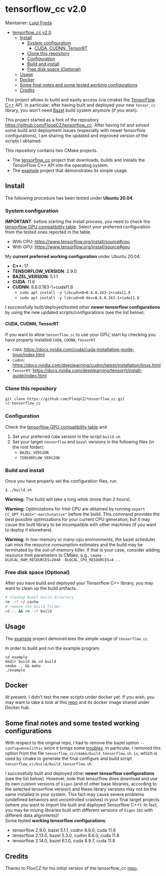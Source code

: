 # tensorflow_cc v2.0

Maintainer: [Luigi Freda](https://www.luigifreda.com)

<!-- TOC -->

- [tensorflow\_cc v2.0](#tensorflow_cc-v20)
  - [Install](#install)
    - [System configuration](#system-configuration)
      - [CUDA, CUDNN, TensorRT](#cuda-cudnn-tensorrt)
    - [Clone this repository](#clone-this-repository)
    - [Configuration](#configuration)
    - [Build and install](#build-and-install)
    - [Free disk space (Optional)](#free-disk-space-optional)
  - [Usage](#usage)
  - [Docker](#docker)
  - [Some final notes and some tested working configurations](#some-final-notes-and-some-tested-working-configurations)
  - [Credits](#credits)

<!-- /TOC -->

This project allows to build and easily access (via cmake) the [TensorFlow C++](https://www.tensorflow.org/api_docs/cc/) API. In particular, after having built and deployed your new `tensor_cc` library, you won't need [Bazel](https://bazel.build/) build system anymore (if you wish).

This project started as a fork of the repository https://github.com/FloopCZ/tensorflow_cc. After having hit and solved some build and deployment issues (especially with newer tensorflow configurations), I am sharing the updated and improved version of the scripts I obtained.  

This repository contains two CMake projects. 
- The [tensorflow_cc](./tensorflow_cc/README.md) project that downloads, builds and installs the TensorFlow C++ API into the operating system. 
- The [example](./example/README.md) project that demonstrates its simple usage.

## Install 

The following procedure has been tested under **Ubuntu 20.04**. 

### System configuration 

**IMPORTANT**: before starting the install process, you need to check the [tensorflow GPU compatibility table](https://www.tensorflow.org/install/source#gpu). Select your preferred configuration from the tested ones reported in the table.
- With CPU: https://www.tensorflow.org/install/source#cpu
- With GPU: https://www.tensorflow.org/install/source#gpu

My **current preferred working configuration** under Ubuntu 20.04:
- **C++**: 17
- **TENSORFLOW_VERSION**: 2.9.0 
- **BAZEL_VERSION**: 5.1.1
- **CUDA**: 11.6 
- **CUDNN**: 8.6.0.163-1+cuda11.8   
     - `sudo apt install -y libcudnn8=8.6.0.163-1+cuda11.8`
    - `sudo apt install -y libcudnn8-dev=8.6.0.163-1+cuda11.8`
  
I successfully built/deployed/tested other **newer tensorflow configurations** by using the new updated scripts/configurations (see the list below).

#### CUDA, CUDNN, TensorRT 

If you want to allow `tensorflow_cc` to use your GPU, start by checking you have properly installed `CUDA`, `CUDNN`, `TensorRT` 

* `CUDA`: https://docs.nvidia.com/cuda/cuda-installation-guide-linux/index.html
* `cudnn`: https://docs.nvidia.com/deeplearning/cudnn/latest/installation/linux.html    
* `TensorRT`: https://docs.nvidia.com/deeplearning/tensorrt/install-guide/index.html  
  

### Clone this repository

```bash
git clone https://github.com/FloopCZ/tensorflow_cc.git
cd tensorflow_cc
```

### Configuration

Check the [tensorflow GPU compatibility table](https://www.tensorflow.org/install/source#gpu) and
1. Set your preferred `CUDA` version in the script `build.sh`
2. Set your target `tensorflow` and `bazel` versions in the following files (in the root folder):
   * `BAZEL_VERSION ` 
   * `TENSORFLOW_VERSION` 


### Build and install 

Once you have properly set the configuration files, run
```
$ ./build.sh 
```

**Warning:** The build will take a long while (more than 2 hours). 

**Warning:** Optimizations for Intel CPU are obtained by running `export CC_OPT_FLAGS="-march=native"`
before the build. This command provides the best possible optimizations for your current CPU generation, but
it may cause the built library to be incompatible with other machines (if you want to deploy it elsewhere).

**Warning:** In low-memory or many-cpu environments, the bazel scheduler can miss the resource consumption
estimates and the build may be terminated by the out-of-memory killer.
If that is your case, consider adding resource limit parameters to CMake, e.g.,
`cmake -DLOCAL_RAM_RESOURCES=2048 -DLOCAL_CPU_RESOURCES=4 ..`

### Free disk space (Optional) 

After you have build and deployed your Tensorflow C++ library, you may want to clean up the build artifacts. 
```bash
# cleanup bazel build directory
rm -rf ~/.cache
# remove the build folder
cd .. && rm -rf build
```

## Usage

The [example](./example/README.md) project demonstrates the simple usage of `tensorflow_cc`.

In order to build and run the example program:
```
cd example
mkdir build && cd build
cmake .. && make
./example 
```

## Docker

At present, I didn't test the new scripts under docker yet. If you wish, you may want to take a look at this [repo](https://github.com/FloopCZ/tensorflow_cc) and its docker image shared under Docker hub.

## Some final notes and some tested working configurations

With respect to the original repo, I had to remove the bazel option `--config=monolithic` since it brings some [troubles](https://github.com/tensorflow/tensorflow/issues/59081). In particular, I removed this option from the file `tensorflow_cc/cmake/build_tensorflow.sh.in`, which is used by cmake to generate the final configure and build script `tensorflow_cc/build/build_tensorflow.sh`. 

I successfully built and deployed other **newer tensorflow configurations** (see the list below). However, note that tensorflow does download and use its own custom versions of `Eigen` (and of other base libraries, according to the selected tensorflow version) and these library versions may not be the same installed in your system. This fact may cause severe problems (undefined behaviors and uncontrolled crashes) in your final target projects (where you want to import the built and deployed Tensorflow C++): In fact, you may be mixing libraries built with different versions of `Eigen` (so with different data alignments)!  
Some tested **working tensorflow configurations**: 
  * tensorflow 2.9.0, bazel 5.1.1, cudnn 8.6.0, cuda 11.6
  * tensorflow 2.13.0, bazel 5.3.0, cudnn 8.6.0, cuda 11.8
  * tensorflow 2.14.0, bazel 6.1.0, cuda 8.9.7, cuda 11.8


## Credits 

Thanks to FlooCZ for his initial version of the tensorflow_cc [repo](https://github.com/FloopCZ/tensorflow_cc).
